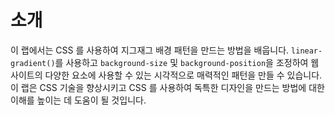 # 소개

이 랩에서는 CSS 를 사용하여 지그재그 배경 패턴을 만드는 방법을 배웁니다. `linear-gradient()`를 사용하고 `background-size` 및 `background-position`을 조정하여 웹사이트의 다양한 요소에 사용할 수 있는 시각적으로 매력적인 패턴을 만들 수 있습니다. 이 랩은 CSS 기술을 향상시키고 CSS 를 사용하여 독특한 디자인을 만드는 방법에 대한 이해를 높이는 데 도움이 될 것입니다.
